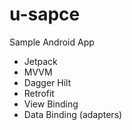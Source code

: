 # u-sapce
Sample Android App

- Jetpack
- MVVM
- Dagger Hilt
- Retrofit
- View Binding
- Data Binding (adapters)
